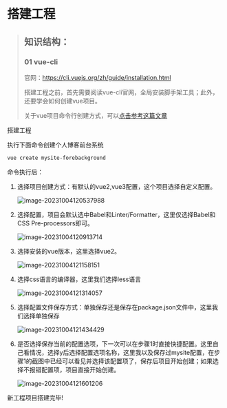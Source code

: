 # 搭建工程

> ## 知识结构：
>
> ### 01 vue-cli
>
> 官网：https://cli.vuejs.org/zh/guide/installation.html
>
> 搭建工程之前，首先需要阅读vue-cli官网，全局安装脚手架工具；此外，还要学会如何创建vue项目。
>
> 关于vue项目命令行创建方式，可以[点击参考这篇文章](https://zhuanlan.zhihu.com/p/121826665#:~:text=%E6%89%8B%E6%8A%8A%E6%89%8B%E6%95%99%E4%BD%A0%E4%BD%BF%E7%94%A8Vue%20CLI%E6%90%AD%E5%BB%BA%E9%A1%B9%E7%9B%AE%201%201%E3%80%81%E9%80%89%E6%8B%A9%E9%A2%84%E8%AE%BE%202%202%E3%80%81%E9%80%89%E6%8B%A9%E6%8F%92%E4%BB%B6%203%203%E3%80%81%E9%80%89%E6%8B%A9%E8%B7%AF%E7%94%B1%E6%A8%A1%E5%BC%8F,4%204%E3%80%81%E9%80%89%E6%8B%A9CSS%E9%A2%84%E5%A4%84%E7%90%86%E5%99%A8%205%205%E3%80%81%E9%80%89%E6%8B%A9%E6%8F%92%E4%BB%B6%E7%9A%84%E9%85%8D%E7%BD%AE%E4%BF%A1%E6%81%AF%E5%AD%98%E6%94%BE%E4%BD%8D%E7%BD%AE%206%206%E3%80%81%E6%98%AF%E5%90%A6%E4%BF%9D%E5%AD%98%E9%A2%84%E8%AE%BE%207%207%E3%80%81%E5%88%9B%E5%BB%BA%E9%A1%B9%E7%9B%AE%E6%88%90%E5%8A%9F%E6%8F%90%E7%A4%BA)

搭建工程

执行下面命令创建个人博客前台系统

```bash
vue create mysite-forebackground
```

命令执行后：

1. 选择项目创建方式：有默认的vue2,vue3配置，这个项目选择自定义配置。

   ![image-20231004120537988](../../../../../../系统文件/图片/markdown/image-20231004120537988.png)

2. 选择配置，项目会默认选中Babel和Linter/Formatter，这里仅选择Babel和CSS Pre-processors即可。

   ![image-20231004120913714](../../../../../../系统文件/图片/markdown/image-20231004120913714.png)

3. 选择安装的vue版本，这里选择vue2。

   ![image-20231004121158151](../../../../../../系统文件/图片/markdown/image-20231004121158151.png)

4. 选择css语言的编译器，这里我们选择less语言

   ![image-20231004121314057](../../../../../../系统文件/图片/markdown/image-20231004121314057.png)

5. 选择配置文件保存方式：单独保存还是保存在package.json文件中，这里我们选择单独保存

   ![image-20231004121434429](../../../../../../系统文件/图片/markdown/image-20231004121434429.png)

6. 是否选择保存当前的配置选项，下一次可以在步骤1时直接快捷配置。这里自己看情况，选择y后选择配置选项名称，这里我以及保存过mysite配置，在步骤1的截图中已经可以看见并选择该配置项了，保存后项目开始创建；如果选择不报错配置项，项目直接开始创建。

   ![image-20231004121601206](../../../../../../系统文件/图片/markdown/image-20231004121601206.png)

新工程项目搭建完毕!

